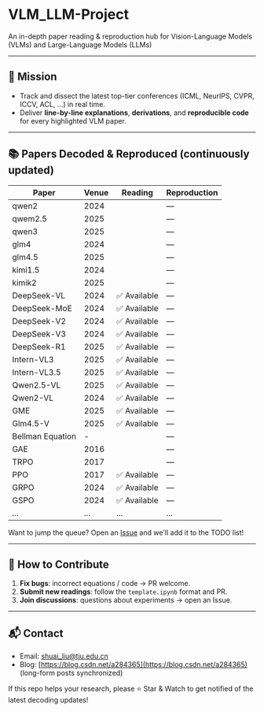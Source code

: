 # VLM_LLM-Project

An in-depth paper reading & reproduction hub for Vision-Language Models (VLMs) and Large-Language Models (LLMs)

---

## 🎯 Mission
- Track and dissect the latest top-tier conferences (ICML, NeurIPS, CVPR, ICCV, ACL, ...) in real time.
- Deliver **line-by-line explanations**, **derivations**, and **reproducible code** for every highlighted VLM paper.

---

## 📚 Papers Decoded & Reproduced (continuously updated)
| Paper | Venue | Reading | Reproduction |
|---|---|---|---|
| qwen2 | 2024 |  | — |
| qwem2.5 | 2025 |  | — |
| qwen3 | 2025 |  | — |
| glm4 | 2024 |  | — |
| glm4.5 | 2025 |  | — |
| kimi1.5 | 2024 |  | — |
| kimik2 | 2025 |  | — |
| DeepSeek-VL | 2024 | ✅ Available | — |
| DeepSeek-MoE | 2024 | ✅ Available | — |
| DeepSeek-V2 | 2024 | ✅ Available | — |
| DeepSeek-V3 | 2024 | ✅ Available | — |
| DeepSeek-R1 | 2025 | ✅ Available | — |
| Intern-VL3 | 2025 | ✅ Available | — |
| Intern-VL3.5 | 2025 | ✅ Available | — |
| Qwen2.5-VL | 2025 | ✅ Available | — |
| Qwen2-VL | 2024 | ✅ Available | — |
| GME | 2025 | ✅ Available | — |
| Glm4.5-V | 2025 | ✅ Available | — |
| Bellman Equation | - |  | — |
| GAE | 2016 |  | — |
| TRPO | 2017 |  | — |
| PPO | 2017 | ✅ Available | — |
| GRPO | 2024 | ✅ Available | — |
| GSPO | 2024 | ✅ Available | — |
| ... | ... | ... | ... |

Want to jump the queue? Open an [Issue](https://github.com/liushuai35/VLM_Proj/issues) and we'll add it to the TODO list!

---

## 🤝 How to Contribute
1. **Fix bugs**: incorrect equations / code → PR welcome.
2. **Submit new readings**: follow the `template.ipynb` format and PR.
3. **Join discussions**: questions about experiments → open an Issue.

---

## 📬 Contact
- Email: shuai_liu@tju.edu.cn
- Blog: [https://blog.csdn.net/a284365](https://blog.csdn.net/a284365) (long-form posts synchronized)

If this repo helps your research, please ⭐ Star & Watch to get notified of the latest decoding updates!
